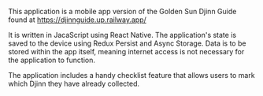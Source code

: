 This application is a mobile app version of the Golden Sun Djinn Guide found at https://djinnguide.up.railway.app/

It is written in JacaScript using React Native. The application's state is saved to the device using Redux Persist and Async Storage.
Data is to be stored within the app itself, meaning internet access is not necessary for the application to function.

The application includes a handy checklist feature that allows users to mark which Djinn they have already collected.
